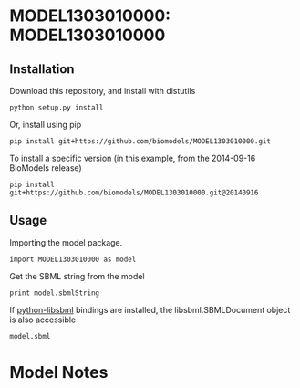 # MODEL1303010000: MODEL1303010000

## Installation

Download this repository, and install with distutils

`python setup.py install`

Or, install using pip

`pip install git+https://github.com/biomodels/MODEL1303010000.git`

To install a specific version (in this example, from the 2014-09-16 BioModels release)

`pip install git+https://github.com/biomodels/MODEL1303010000.git@20140916`

## Usage

Importing the model package.

`import MODEL1303010000 as model`

Get the SBML string from the model

`print model.sbmlString`

If [python-libsbml](https://pypi.python.org/pypi/python-libsbml) bindings are
installed, the libsbml.SBMLDocument object is also accessible

`model.sbml`


# Model Notes



